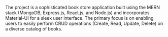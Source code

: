The project is a sophisticated book store application built using the MERN stack (MongoDB, Express.js, React.js, and Node.js) and 
incorporates Material-UI for a sleek user interface. The primary focus is on enabling users to easily perform CRUD operations (Create, Read, Update, Delete)
on a diverse catalog of books.
